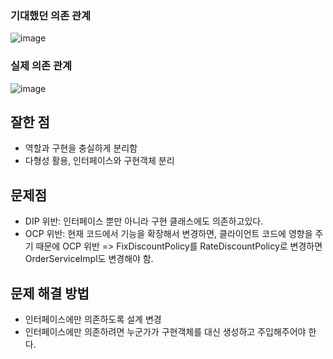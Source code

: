 ### 기대했던 의존 관계
![image](https://github.com/leee1124/MySpring/assets/80409890/a8514d39-451d-43db-9653-992add574917)

### 실제 의존 관계
![image](https://github.com/leee1124/MySpring/assets/80409890/9069b309-b7b3-4962-bc16-9515374d4dc8)


## 잘한 점
* 역할과 구현을 충실하게 분리함
* 다형성 활용, 인터페이스와 구현객체 분리

## 문제점
* DIP 위반: 인터페이스 뿐만 아니라 구현 클래스에도 의존하고있다.
* OCP 위반: 현재 코드에서 기능을 확장해서 변경하면, 클라이언트 코드에 영향을 주기 때문에 OCP 위반  => FixDiscountPolicy를 RateDiscountPolicy로 변경하면 OrderServiceImpl도 변경해야 함.

## 문제 해결 방법
* 인터페이스에만 의존하도록 설계 변경
* 인터페이스에만 의존하려면 누군가가 구현객체를 대신 생성하고 주입해주어야 한다.
